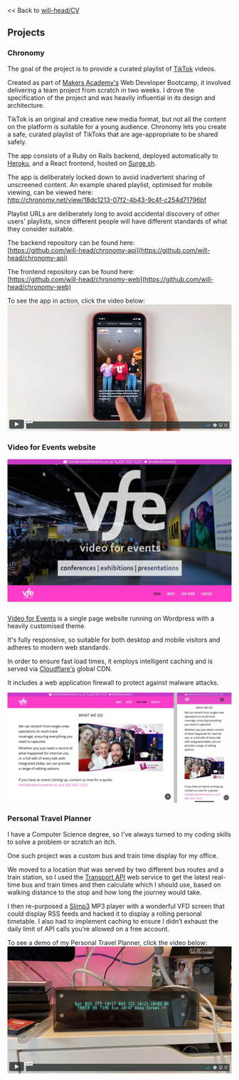 << Back to [will-head/CV](https://github.com/will-head/CV)

## Projects

### Chronomy

The goal of the project is to provide a curated playlist of [TikTok](https://www.tiktok.com/) videos.

Created as part of [Makers Academy's](https://makers.tech/) Web Developer Bootcamp, it involved delivering a team project from scratch in two weeks. I drove the specification of the project and was heavily influential in its design and architecture.

TikTok is an original and creative new media format, but not all the content on the platform is suitable for a young audience. Chronomy lets you create a safe, curated playlist of TikToks that are age-appropriate to be shared safely.

The app consists of a Ruby on Rails backend, deployed automatically to [Heroku](https://chronomy.herokuapp.com/), and a React frontend, hosted on [Surge.sh](http://chronomy.net/).

The app is deliberately locked down to avoid inadvertent sharing of unscreened content. An example shared playlist, optimised for mobile viewing, can be viewed here:  
http://chronomy.net/view/18dc1213-07f2-4b43-9c4f-c254d71796bf

Playlist URLs are deliberately long to avoid accidental discovery of other users' playlists, since different people will have different standards of what they consider suitable.

The backend repository can be found here:  
[https://github.com/will-head/chronomy-api](https://github.com/will-head/chronomy-api)

The frontend repository can be found here:  
[https://github.com/will-head/chronomy-web](https://github.com/will-head/chronomy-web)

To see the app in action, click the video below:  
[![Chronomy Demo](../images/chromony-demo.jpg)](https://vimeo.com/fixationvideo/review/435076687/a701c1fcbe)

### Video for Events website

![Video for Events website](../images/vfe-home.jpg)

[Video for Events](https://videoforevents.co.uk/) is a single page website running on Wordpress with a heavily customised theme.

It's fully responsive, so suitable for both desktop and mobile visitors and adheres to modern web standards.

In order to ensure fast load times, it employs intelligent caching and is served via [Cloudflare's](https://www.cloudflare.com/) global CDN.

It includes a web application firewall to protect against malware attacks.  

![Video for Events responsive view](../images/vfe-responsive.jpg)

### Personal Travel Planner

I have a Computer Science degree, so I've always turned to my coding skills to solve a problem or scratch an itch.

One such project was a custom bus and train time display for my office.

We moved to a location that was served by two different bus routes and a train station, so I used the [Transport API](https://www.transportapi.com/) web service to get the latest real-time bus and train times and then calculate which I should use, based on walking distance to the stop and how long the journey would take.

I then re-purposed a [Slimp3](http://wiki.slimdevices.com/index.php/SLIMP3) MP3 player with a wonderful VFD screen that could display RSS feeds and hacked it to display a rolling personal timetable. I also had to implement caching to ensure I didn’t exhaust the daily limit of API calls you’re allowed on a free account.

To see a demo of my Personal Travel Planner, click the video below:  
[![Personal Travel Planner Demo](../images/personal-travel-planner.jpg)](https://vimeo.com/fixationvideo/review/388454390/dbecd29d99)

